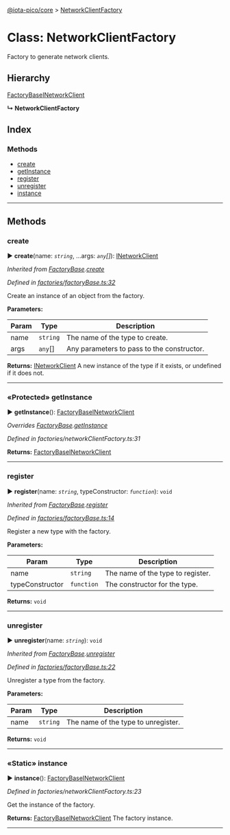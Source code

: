 [@iota-pico/core](../README.md) > [NetworkClientFactory](../classes/networkclientfactory.md)



# Class: NetworkClientFactory


Factory to generate network clients.

## Hierarchy


 [FactoryBase](factorybase.md)[INetworkClient](../interfaces/inetworkclient.md)

**↳ NetworkClientFactory**







## Index

### Methods

* [create](networkclientfactory.md#create)
* [getInstance](networkclientfactory.md#getinstance)
* [register](networkclientfactory.md#register)
* [unregister](networkclientfactory.md#unregister)
* [instance](networkclientfactory.md#instance)



---
## Methods
<a id="create"></a>

###  create

► **create**(name: *`string`*, ...args: *`any`[]*): [INetworkClient](../interfaces/inetworkclient.md)



*Inherited from [FactoryBase](factorybase.md).[create](factorybase.md#create)*

*Defined in [factories/factoryBase.ts:32](https://github.com/iotaeco/iota-pico-core/blob/8651c4f/src/factories/factoryBase.ts#L32)*



Create an instance of an object from the factory.


**Parameters:**

| Param | Type | Description |
| ------ | ------ | ------ |
| name | `string`   |  The name of the type to create. |
| args | `any`[]   |  Any parameters to pass to the constructor. |





**Returns:** [INetworkClient](../interfaces/inetworkclient.md)
A new instance of the type if it exists, or undefined if it does not.






___

<a id="getinstance"></a>

### «Protected» getInstance

► **getInstance**(): [FactoryBase](factorybase.md)[INetworkClient](../interfaces/inetworkclient.md)



*Overrides [FactoryBase](factorybase.md).[getInstance](factorybase.md#getinstance)*

*Defined in factories/networkClientFactory.ts:31*





**Returns:** [FactoryBase](factorybase.md)[INetworkClient](../interfaces/inetworkclient.md)





___

<a id="register"></a>

###  register

► **register**(name: *`string`*, typeConstructor: *`function`*): `void`



*Inherited from [FactoryBase](factorybase.md).[register](factorybase.md#register)*

*Defined in [factories/factoryBase.ts:14](https://github.com/iotaeco/iota-pico-core/blob/8651c4f/src/factories/factoryBase.ts#L14)*



Register a new type with the factory.


**Parameters:**

| Param | Type | Description |
| ------ | ------ | ------ |
| name | `string`   |  The name of the type to register. |
| typeConstructor | `function`   |  The constructor for the type. |





**Returns:** `void`





___

<a id="unregister"></a>

###  unregister

► **unregister**(name: *`string`*): `void`



*Inherited from [FactoryBase](factorybase.md).[unregister](factorybase.md#unregister)*

*Defined in [factories/factoryBase.ts:22](https://github.com/iotaeco/iota-pico-core/blob/8651c4f/src/factories/factoryBase.ts#L22)*



Unregister a type from the factory.


**Parameters:**

| Param | Type | Description |
| ------ | ------ | ------ |
| name | `string`   |  The name of the type to unregister. |





**Returns:** `void`





___

<a id="instance"></a>

### «Static» instance

► **instance**(): [FactoryBase](factorybase.md)[INetworkClient](../interfaces/inetworkclient.md)



*Defined in factories/networkClientFactory.ts:23*



Get the instance of the factory.




**Returns:** [FactoryBase](factorybase.md)[INetworkClient](../interfaces/inetworkclient.md)
The factory instance.






___


